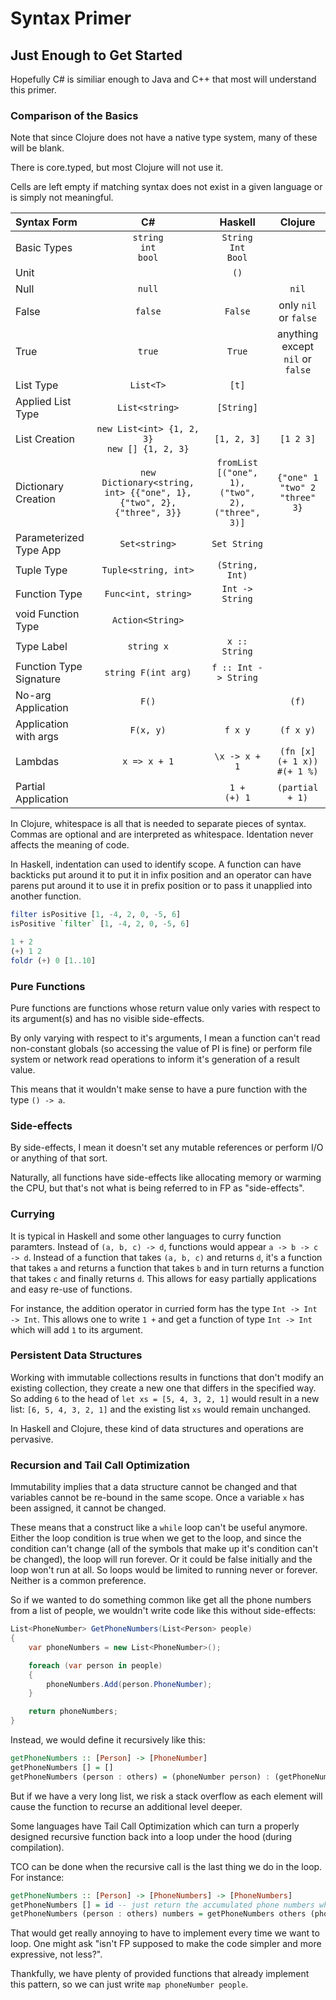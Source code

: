 # Syntax Primer

## Just Enough to Get Started

Hopefully C# is similiar enough to Java and C++ that most will understand this primer.

### Comparison of the Basics

Note that since Clojure does not have a native type system, many of these will be blank.

There is core.typed, but most Clojure will not use it.

Cells are left empty if matching syntax does not exist in a given language or is simply not meaningful.

| Syntax Form | C# | Haskell | Clojure |
|:-|:-:|:-:|:-:|
| Basic Types | `string` <br/> `int` <br/> `bool` | `String` <br/> `Int` <br/> `Bool` | |
| Unit | | `()` | |
| Null | `null` | | `nil` |
| False | `false` | `False` | only `nil` or `false` |
| True | `true` | `True` | anything except `nil` or `false` |
| List Type | `List<T>` | `[t]` | |
| Applied List Type | `List<string>` | `[String]` | |
| List Creation | `new List<int> {1, 2, 3}` <br/> `new [] {1, 2, 3}` | `[1, 2, 3]` | `[1 2 3]` |
| Dictionary Creation | `new Dictionary<string, int> {{"one", 1}, {"two", 2}, {"three", 3}}` | `fromList [("one", 1), ("two", 2), ("three", 3)]` | `{"one" 1 "two" 2 "three" 3}` |
| Parameterized Type App | `Set<string>` | `Set String` | |
| Tuple Type | `Tuple<string, int>` | `(String, Int)` | |
| Function Type | `Func<int, string>` | `Int -> String` | |
| void Function Type | `Action<String>` | | |
| Type Label | `string x` | `x :: String` | |
| Function Type Signature | `string F(int arg)` | `f :: Int -> String` | |
| No-arg Application | `F()` | | `(f)` |
| Application with args | `F(x, y)` | `f x y` | `(f x y)` |
| Lambdas | `x => x + 1` | `\x -> x + 1` | `(fn [x] (+ 1 x))` <br/> `#(+ 1 %)` |
| Partial Application | | `1 +` <br/> `(+) 1` | `(partial + 1)` |

In Clojure, whitespace is all that is needed to separate pieces of syntax. Commas are optional and are interpreted as whitespace. Identation never affects the meaning of code.

In Haskell, indentation can used to identify scope. A function can have backticks put around it to put it in infix position and an operator can have parens put around it to use it in prefix position or to pass it unapplied into another function.

```haskell
filter isPositive [1, -4, 2, 0, -5, 6]
isPositive `filter` [1, -4, 2, 0, -5, 6]

1 + 2
(+) 1 2
foldr (+) 0 [1..10]
```

### Pure Functions

Pure functions are functions whose return value only varies with respect to its argument(s) and has no visible side-effects.

By only varying with respect to it's arguments, I mean a function can't read non-constant globals (so accessing the value of PI is fine) or perform file system or network read operations to inform it's generation of a result value.

This means that it wouldn't make sense to have a pure function with the type `() -> a`. 

### Side-effects

By side-effects, I mean it doesn't set any mutable references or perform I/O or anything of that sort.

Naturally, all functions have side-effects like allocating memory or warming the CPU, but that's not what is being referred to in FP as "side-effects".

### Currying

It is typical in Haskell and some other languages to curry function paramters. Instead of `(a, b, c) -> d`, functions would appear `a -> b -> c -> d`. Instead of a function that takes `(a, b, c)` and returns `d`, it's a function that takes `a` and returns a function that takes `b` and in turn returns a function that takes `c` and finally returns `d`. This allows for easy partially applications and easy re-use of functions.

For instance, the addition operator in curried form has the type `Int -> Int -> Int`. This allows one to write `1 +` and get a function of type `Int -> Int` which will add `1` to its argument.

### Persistent Data Structures

Working with immutable collections results in functions that don't modify an existing collection, they create a new one that differs in the specified way. So adding `6` to the head of `let xs = [5, 4, 3, 2, 1]` would result in a new list: `[6, 5, 4, 3, 2, 1]` and the existing list `xs` would remain unchanged.

In Haskell and Clojure, these kind of data structures and operations are pervasive.

### Recursion and Tail Call Optimization

Immutability implies that a data structure cannot be changed and that variables cannot be re-bound in the same scope. Once a variable `x` has been assigned, it cannot be changed.

These means that a construct like a `while` loop can't be useful anymore. Either the loop condition is true when we get to the loop, and since the condition can't change (all of the symbols that make up it's condition can't be changed), the loop will run forever. Or it could be false initially and the loop won't run at all. So loops would be limited to running never or forever. Neither is a common preference.

So if we wanted to do something common like get all the phone numbers from a list of people, we wouldn't write code like this without side-effects:

```csharp
List<PhoneNumber> GetPhoneNumbers(List<Person> people)
{
	var phoneNumbers = new List<PhoneNumber>();

	foreach (var person in people)
	{
		phoneNumbers.Add(person.PhoneNumber);
	}

	return phoneNumbers;
}
```

Instead, we would define it recursively like this:

```haskell
getPhoneNumbers :: [Person] -> [PhoneNumber]
getPhoneNumbers [] = []
getPhoneNumbers (person : others) = (phoneNumber person) : (getPhoneNumbers others)
```

But if we have a very long list, we risk a stack overflow as each element will cause the function to recurse an additional level deeper.

Some languages have Tail Call Optimization which can turn a properly designed recursive function back into a loop under the hood (during compilation).

TCO can be done when the recursive call is the last thing we do in the loop. For instance:

```haskell
getPhoneNumbers :: [Person] -> [PhoneNumbers] -> [PhoneNumbers]
getPhoneNumbers [] = id -- just return the accumulated phone numbers when no people left
getPhoneNumbers (person : others) numbers = getPhoneNumbers others (phoneNumber person : numbers)
```

That would get really annoying to have to implement every time we want to loop. One might ask "isn't FP supposed to make the code simpler and more expressive, not less?".

Thankfully, we have plenty of provided functions that already implement this pattern, so we can just write `map phoneNumber people`.
